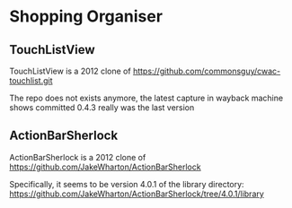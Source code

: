 # Shopping Organiser

## TouchListView
TouchListView is a 2012 clone of https://github.com/commonsguy/cwac-touchlist.git

The repo does not exists anymore, the latest capture in wayback machine shows committed 0.4.3 really was the last version

## ActionBarSherlock
ActionBarSherlock is a 2012 clone of https://github.com/JakeWharton/ActionBarSherlock

Specifically, it seems to be version 4.0.1 of the library directory: https://github.com/JakeWharton/ActionBarSherlock/tree/4.0.1/library
